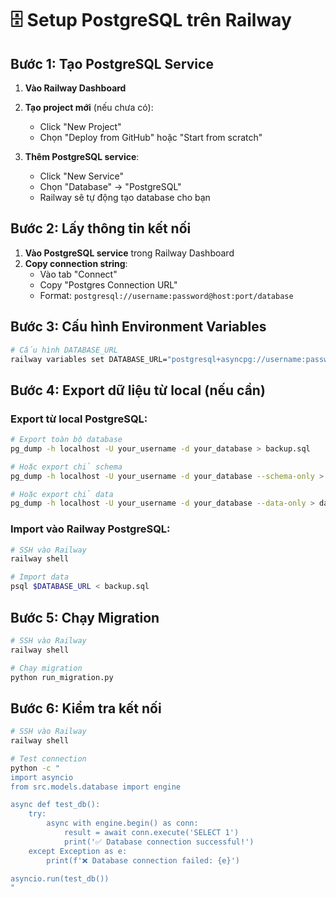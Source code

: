 # 🗄️ Setup PostgreSQL trên Railway

## Bước 1: Tạo PostgreSQL Service

1. **Vào Railway Dashboard**
2. **Tạo project mới** (nếu chưa có):
   - Click "New Project"
   - Chọn "Deploy from GitHub" hoặc "Start from scratch"

3. **Thêm PostgreSQL service**:
   - Click "New Service"
   - Chọn "Database" → "PostgreSQL"
   - Railway sẽ tự động tạo database cho bạn

## Bước 2: Lấy thông tin kết nối

1. **Vào PostgreSQL service** trong Railway Dashboard
2. **Copy connection string**:
   - Vào tab "Connect"
   - Copy "Postgres Connection URL"
   - Format: `postgresql://username:password@host:port/database`

## Bước 3: Cấu hình Environment Variables

```bash
# Cấu hình DATABASE_URL
railway variables set DATABASE_URL="postgresql+asyncpg://username:password@host:port/database"
```

## Bước 4: Export dữ liệu từ local (nếu cần)

### Export từ local PostgreSQL:
```bash
# Export toàn bộ database
pg_dump -h localhost -U your_username -d your_database > backup.sql

# Hoặc export chỉ schema
pg_dump -h localhost -U your_username -d your_database --schema-only > schema.sql

# Hoặc export chỉ data
pg_dump -h localhost -U your_username -d your_database --data-only > data.sql
```

### Import vào Railway PostgreSQL:
```bash
# SSH vào Railway
railway shell

# Import data
psql $DATABASE_URL < backup.sql
```

## Bước 5: Chạy Migration

```bash
# SSH vào Railway
railway shell

# Chạy migration
python run_migration.py
```

## Bước 6: Kiểm tra kết nối

```bash
# SSH vào Railway
railway shell

# Test connection
python -c "
import asyncio
from src.models.database import engine

async def test_db():
    try:
        async with engine.begin() as conn:
            result = await conn.execute('SELECT 1')
            print('✅ Database connection successful!')
    except Exception as e:
        print(f'❌ Database connection failed: {e}')

asyncio.run(test_db())
"
```

